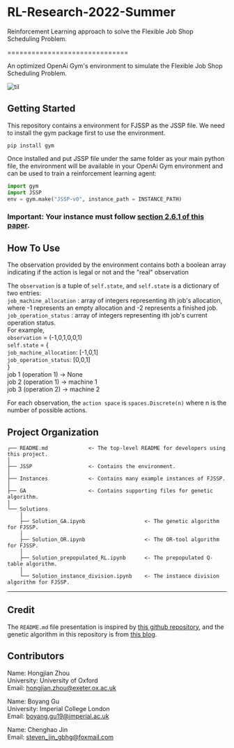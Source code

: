 # RL-Research-2022-Summer
Reinforcement Learning approach to solve the Flexible Job Shop Scheduling Problem.

==============================

An optimized OpenAi Gym's environment to simulate the Flexible Job Shop Scheduling Problem.

![til](readme_presentation.gif)

Getting Started
------------

This repository contains a environment for FJSSP as the JSSP file. We need to install the gym package first to use the environment.

```shell
pip install gym
```

Once installed and put JSSP file under the same folder as your main python file, the environment will be available in your OpenAi Gym environment and can be used to train a reinforcement learning agent:

```python
import gym
import JSSP
env = gym.make("JSSP-v0", instance_path = INSTANCE_PATH)
```

### Important: Your instance must follow [section 2.6.1 of this paper](https://ai.vub.ac.be/wp-content/uploads/2019/12/A-Generic-Multi-Agent-Reinforcement-Learning-Approach-for-Scheduling-Problems.pdf). 


How To Use
------------

The observation provided by the environment contains both a boolean array indicating if the action is legal or not and the "real" observation

The `observation` is a tuple of `self.state`, and `self.state` is a dictionary of two entries:  
`job_machine_allocation` : array of integers representing ith job's allocation, where -1 represents an empty allocation and -2 represents a finished job.  
`job_operation_status` : array of integers representing ith job's current operation status.  
For example,  
`observation` = (-1,0,1,0,0,1)  
`self.state` = {  
                `job_machine_allocation`: [-1,0,1]  
                `job_operation_status`: [0,0,1]  
            }  
job 1 (operation 1) -> None  
job 2 (operation 1) -> machine 1  
job 3 (operation 2) -> machine 2  

For each observation, the `action space` is `spaces.Discrete(n)` where n is the number of possible actions.

Project Organization
------------

    ┌── README.md             <- The top-level README for developers using this project.
    │
    ├── JSSP                  <- Contains the environment.
    │
    ├── Instances             <- Contains many example instances of FJSSP.
    │
    ├── GA                    <- Contains supporting files for genetic algorithm.
    │
    └── Solutions
        │
        ├── Solution_GA.ipynb                   <- The genetic algorithm for FJSSP.
        │
        ├── Solution_OR.ipynb                   <- The OR-tool algorithm for FJSSP.
        │
        ├── Solution_prepopulated_RL.ipynb      <- The prepopulated Q-table algorithm.
        │
        └── Solution_instance_division.ipynb    <- The instance division algorithm for FJSSP.
--------

## Credit

The `README.md` file presentation is inspired by [this github repository](https://github.com/prosysscience/JSSEnv), and the genetic algorithm in this repository is from [this blog](https://blog.csdn.net/crazy_girl_me/article/details/118157629).

## Contributors

Name: Hongjian Zhou  
University: University of Oxford  
Email: hongjian.zhou@exeter.ox.ac.uk  

Name: Boyang Gu  
University: Imperial College London  
Email: boyang.gu19@imperial.ac.uk

Name: Chenghao Jin  
Email: steven_jin_gbhg@foxmail.com